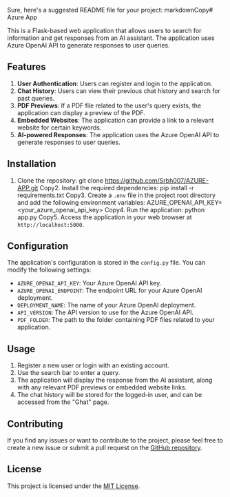 Sure, here's a suggested README file for your project:
markdownCopy# Azure App

This is a Flask-based web application that allows users to search for information and get responses from an AI assistant. The application uses Azure OpenAI API to generate responses to user queries.

## Features

1. **User Authentication**: Users can register and login to the application.
2. **Chat History**: Users can view their previous chat history and search for past queries.
3. **PDF Previews**: If a PDF file related to the user's query exists, the application can display a preview of the PDF.
4. **Embedded Websites**: The application can provide a link to a relevant website for certain keywords.
5. **AI-powered Responses**: The application uses the Azure OpenAI API to generate responses to user queries.

## Installation

1. Clone the repository:
git clone https://github.com/Srbh007/AZURE-APP.git
Copy2. Install the required dependencies:
pip install -r requirements.txt
Copy3. Create a `.env` file in the project root directory and add the following environment variables:
AZURE_OPENAI_API_KEY=<your_azure_openai_api_key>
Copy4. Run the application:
python app.py
Copy5. Access the application in your web browser at `http://localhost:5000`.

## Configuration

The application's configuration is stored in the `config.py` file. You can modify the following settings:

- `AZURE_OPENAI_API_KEY`: Your Azure OpenAI API key.
- `AZURE_OPENAI_ENDPOINT`: The endpoint URL for your Azure OpenAI deployment.
- `DEPLOYMENT_NAME`: The name of your Azure OpenAI deployment.
- `API_VERSION`: The API version to use for the Azure OpenAI API.
- `PDF_FOLDER`: The path to the folder containing PDF files related to your application.

## Usage

1. Register a new user or login with an existing account.
2. Use the search bar to enter a query.
3. The application will display the response from the AI assistant, along with any relevant PDF previews or embedded website links.
4. The chat history will be stored for the logged-in user, and can be accessed from the "Ghat" page.

## Contributing

If you find any issues or want to contribute to the project, please feel free to create a new issue or submit a pull request on the [GitHub repository](https://github.com/Srbh007/AZURE-APP).

## License

This project is licensed under the [MIT License](LICENSE).
